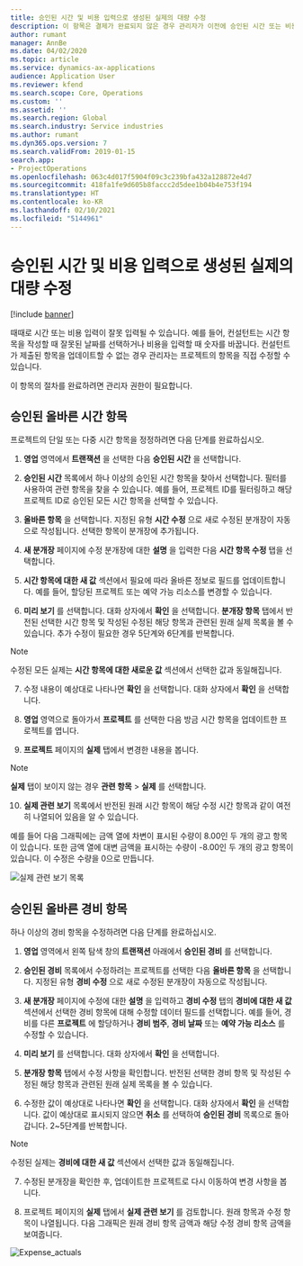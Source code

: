 ```yaml
---
title: 승인된 시간 및 비용 입력으로 생성된 실제의 대량 수정
description: 이 항목은 결제가 완료되지 않은 경우 관리자가 이전에 승인된 시간 또는 비용 항목을 단일 또는 대량으로 수정하는 방법을 설명합니다.
author: rumant
manager: AnnBe
ms.date: 04/02/2020
ms.topic: article
ms.service: dynamics-ax-applications
audience: Application User
ms.reviewer: kfend
ms.search.scope: Core, Operations
ms.custom: ''
ms.assetid: ''
ms.search.region: Global
ms.search.industry: Service industries
ms.author: rumant
ms.dyn365.ops.version: 7
ms.search.validFrom: 2019-01-15
search.app:
- ProjectOperations
ms.openlocfilehash: 063c4d017f5904f09c3c239bfa432a128872e4d7
ms.sourcegitcommit: 418fa1fe9d605b8faccc2d5dee1b04b4e753f194
ms.translationtype: HT
ms.contentlocale: ko-KR
ms.lasthandoff: 02/10/2021
ms.locfileid: "5144961"
---
```

# <a name="bulk-corrections-of-actuals-created-by-approved-time-and-expense-entries"></a>승인된 시간 및 비용 입력으로 생성된 실제의 대량 수정

[!include [banner](../includes/psa-now-project-operations.md)]

때때로 시간 또는 비용 입력이 잘못 입력될 수 있습니다. 예를 들어, 컨설턴트는 시간 항목을 작성할 때 잘못된 날짜를 선택하거나 비용을 입력할 때 숫자를 바꿉니다. 컨설턴트가 제출된 항목을 업데이트할 수 없는 경우 관리자는 프로젝트의 항목을 직접 수정할 수 있습니다.

이 항목의 절차를 완료하려면 관리자 권한이 필요합니다.

## <a name="correct-approved-time-entries"></a>승인된 올바른 시간 항목     

프로젝트의 단일 또는 다중 시간 항목을 정정하려면 다음 단계를 완료하십시오.

1. **영업** 영역에서 **트랜잭션** 을 선택한 다음 **승인된 시간** 을 선택합니다. 

2. **승인된 시간** 목록에서 하나 이상의 승인된 시간 항목을 찾아서 선택합니다. 필터를 사용하여 관련 항목을 찾을 수 있습니다. 예를 들어, 프로젝트 ID를 필터링하고 해당 프로젝트 ID로 승인된 모든 시간 항목을 선택할 수 있습니다.

3. **올바른 항목** 을 선택합니다. 지정된 유형 **시간 수정** 으로 새로 수정된 분개장이 자동으로 작성됩니다. 선택한 항목이 분개장에 추가됩니다. 

4. **새 분개장** 페이지에 수정 분개장에 대한 **설명** 을 입력한 다음 **시간 항목 수정** 탭을 선택합니다.  
5. **시간 항목에 대한 새 값** 섹션에서 필요에 따라 올바른 정보로 필드를 업데이트합니다. 예를 들어, 할당된 프로젝트 또는 예약 가능 리소스를 변경할 수 있습니다.

6. **미리 보기** 를 선택합니다. 대화 상자에서 **확인** 을 선택합니다. **분개장 항목** 탭에서 반전된 선택한 시간 항목 및 작성된 수정된 해당 항목과 관련된 원래 실제 목록을 볼 수 있습니다. 추가 수정이 필요한 경우 5단계와 6단계를 반복합니다. 

> [!NOTE]
> 수정된 모든 실제는 **시간 항목에 대한 새로운 값** 섹션에서 선택한 값과 동일해집니다.

7. 수정 내용이 예상대로 나타나면 **확인** 을 선택합니다. 대화 상자에서 **확인** 을 선택합니다.

8. **영업** 영역으로 돌아가서 **프로젝트** 를 선택한 다음 방금 시간 항목을 업데이트한 프로젝트를 엽니다. 

9. **프로젝트** 페이지의 **실제** 탭에서 변경한 내용을 봅니다. 

> [!NOTE]
> **실제** 탭이 보이지 않는 경우 **관련 항목** > **실제** 를 선택합니다.  

10. **실제 관련 보기** 목록에서 반전된 원래 시간 항목이 해당 수정 시간 항목과 같이 여전히 나열되어 있음을 알 수 있습니다. 

예를 들어 다음 그래픽에는 금액 열에 차변이 표시된 수량이 8.00인 두 개의 광고 항목이 있습니다. 또한 금액 열에 대변 금액을 표시하는 수량이 -8.00인 두 개의 광고 항목이 있습니다. 이 수정은 수량을 0으로 만듭니다.

![실제 관련 보기 목록](https://github.com/MicrosoftDocs/dynamics-365-customer-engagement-pr/blob/bulk-corrections-actuals-created-by-approved-time-expense-entries.md/time-actuals.png)
 
## <a name="correct-approved-expense-entries"></a>승인된 올바른 경비 항목

하나 이상의 경비 항목을 수정하려면 다음 단계를 완료하십시오. 

1. **영업** 영역에서 왼쪽 탐색 창의 **트랜잭션** 아래에서 **승인된 경비** 를 선택합니다.

2. **승인된 경비** 목록에서 수정하려는 프로젝트를 선택한 다음 **올바른 항목** 을 선택합니다. 지정된 유형 **경비 수정** 으로 새로 수정된 분개장이 자동으로 작성됩니다. 

3. **새 분개장** 페이지에 수정에 대한 **설명** 을 입력하고 **경비 수정** 탭의 **경비에 대한 새 값** 섹션에서 선택한 경비 항목에 대해 수정할 데이터 필드를 선택합니다. 예를 들어, 경비를 다른 **프로젝트** 에 할당하거나 **경비 범주**, **경비 날짜** 또는 **예약 가능 리소스** 를 수정할 수 있습니다.

4. **미리 보기** 를 선택합니다. 대화 상자에서 **확인** 을 선택합니다. 

5. **분개장 항목** 탭에서 수정 사항을 확인합니다. 반전된 선택한 경비 항목 및 작성된 수정된 해당 항목과 관련된 원래 실제 목록을 볼 수 있습니다.

6. 수정한 값이 예상대로 나타나면 **확인** 을 선택합니다. 대화 상자에서 **확인** 을 선택합니다. 값이 예상대로 표시되지 않으면 **취소** 를 선택하여 **승인된 경비** 목록으로 돌아갑니다. 2~5단계를 반복합니다. 

> [!NOTE]
> 수정된 실제는 **경비에 대한 새 값** 섹션에서 선택한 값과 동일해집니다.

7. 수정된 분개장을 확인한 후, 업데이트한 프로젝트로 다시 이동하여 변경 사항을 봅니다.  

8. 프로젝트 페이지의 **실제** 탭에서 **실제 관련 보기** 를 검토합니다. 원래 항목과 수정 항목이 나열됩니다. 다음 그래픽은 원래 경비 항목 금액과 해당 수정 경비 항목 금액을 보여줍니다. 

![Expense_actuals](https://user-images.githubusercontent.com/60806505/77122219-4cd52900-69fa-11ea-8349-ccd2ffebf640.png)
